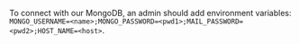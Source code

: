 To connect with our MongoDB, an admin should add environment variables: `MONGO_USERNAME=<name>;MONGO_PASSWORD=<pwd1>;MAIL_PASSWORD=<pwd2>;HOST_NAME=<host>`.